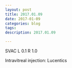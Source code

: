 ```yaml
---
layout: post
title: 2017.01.09
date: 2017-01-09
categories: blog
tags:
description: 2017.01.09

---
```


SVAC L 0.1 R 1.0

Intravitreal injection: Lucentics